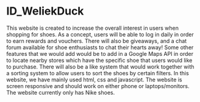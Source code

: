 # ID_WeliekDuck
This website is created to increase the overall interest in users when shopping for shoes. As a concept, users will be able to log in daily in order to earn rewards and vouchers. There will also be giveaways, and a chat forum available for shoe enthusiasts to chat their hearts away! 
Some other features that we would add would be to add in a Google Maps API in order to locate nearby stores which have the specific shoe that users would like to purchase. There will also be a like system that would work together with a sorting system to allow users to sort the shoes by certain filters. 
In this website, we have mainly used html, css and javascript. 
The website is screen responsive and should work on either phone or laptops/monitors. 
The website currently only has Nike shoes.
